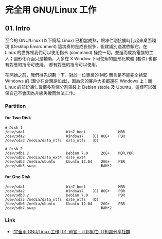 # 完全用 GNU/Linux 工作

## 01. Intro

至今的 GNU/Linux (以下簡稱 Linux) 已相當成熟，跟凍仁剛接觸時比起來桌面環境 (Desktop Environment) 這塊真的是成長很多，但建議別過渡依賴它。在 Linux 的世界裡我們可以使用指令 (command) 操控一切，並進而成為電腦的主人；圖形化介面只是輔助，大多在 X Window 下可使用的圖形化軟體 (套件) 也都有對應的指令可使用。
都有對應的指令可以使用。

在開始之前，我們得先規劃一下，對於一位專業的 MIS 而言是不能完全捨棄 Windows 的 (至少在台灣是如此)，因為您的客戶大多都還在 Windows 上；而 Linux 的部份凍仁習慣多割個分割區裝上 Debian stable 及 Ubuntu，這樣可以確保自己不會因為升級失敗而無法工作。

### Partition

#### for Two Disk

	# Disk 1
	/dev/sda1					Win7_boot				MBR
	/dev/sda2					Windows7	(C)	80G+	PBR
	/dev/sda3 /media/data_ntfs	data_ntfs	(D)	
	
	# Disk 2
	/dev/sdb1 /					Debian 7.0		20G+	MBR,PBR
	/dev/sdb2 /media/data_ext4	date_ext4
	/dev/sdb3 /media/ubuntu		Ubuntu 12.04	20G+	PBR
	/dev/sdb5 swap								RAM*2

#### for One Disk

	/dev/sda1					Win7_boot				MBR
	/dev/sda2					Windows7	(C)	80G+	PBR
	/dev/sdb3 /					Debian 7.0				PBR
	/dev/sda5 /media/data_ntfs	date_ntfs	(D)
	/dev/sdb6 /media/ubuntu		Ubuntu 12.04	20G+	PBR
	/dev/sdb7 swap								RAM*2

### Link

- [[完全用 GNU/Linux 工作] 01. 前言 - iT邦幫忙::IT知識分享社群](http://ithelp.ithome.com.tw/question/10127497)

